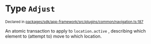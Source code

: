 # Type `Adjust`
<sub>Declared in [packages/sdk/app-framework/src/plugins/common/navigation.ts:187](https://github.com/dxos/dxos/blob/56c97ac85/packages/sdk/app-framework/src/plugins/common/navigation.ts#L187)</sub>


An atomic transaction to apply to  `location.active` , describing which element to (attempt to) move to which location.



